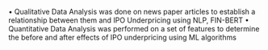 
 • Qualitative Data Analysis was done on news paper articles to establish a relationship between them and IPO
 Underpricing using NLP, FIN-BERT
 • Quantitative Data Analysis was performed on a set of features to determine the before and after effects of IPO
 underpricing using ML algorithms
